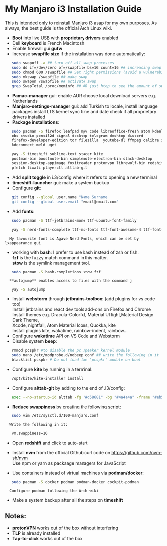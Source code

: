 # My Manjaro i3 Installation Guide

This is intended only to reinstall Manjaro i3 asap for my own purposes.
As always, the best guide is the official Arch Linux wiki.

- **Boot** into live USB with **proprietary drivers** enabled
- Dell **keyboard** is French Macintosh
- Enable firewall gui **gufw**
- Increase **swapfile size** if the installation was done automatically:
```bash
   sudo swapoff -a ## turn off all swap processes
   sudo dd if=/dev/zero of=/swapfile bs=1G count=16 ## increasing swap to 16 GB
   sudo chmod 600 /swapfile ## Set right permissions (avoid a vulnerability)
   sudo mkswap /swapfile ## make swap
   sudo swapon /swapfile ## activate swap
   grep SwapTotal /proc/meminfo ## OR just htop to see the amount of swap available
```
- **Pamac-manager** gui: enable AUR
                    choose local download servers e.g. Netherlands
- **Manjaro-settings-manager** gui: add Turkish to locale, install language packages
                                    install LTS kernel
                                    sync time and date
                                    check if all proprietary drivers installed
- **Package installations**:
 ```bash
    sudo pacman -S firefox leafpad mpv code libreoffice-fresh atom kdenlive    
    obs-studio pencil2d signal-desktop telegram-desktop discord    
    firefox-developer-edition tor filezilla  youtube-dl ffmpeg calibre zathura    
    kdeconnect meld uget
 ```
```bash
   yay -S timeshift sublime-text stacer kite    
   postman-bin boostnote-bin simplenote-electron-bin slack-desktop    
   session-desktop-appimage foxitreader protonvpn librewolf-bin redshift    
   pfetch tixati playerctl alttab-git
```
- Add **split toggle** in i.3/config where it refers to opening a new terminal 
- **timeshift-launcher** gui: make a system backup
- Configure **git**:
```bash
   git config --global user.name "Name Surname
   git config --global user.email "email@email.com"
```
- Add **fonts**:
```bash
   sudo pacman -S ttf-jetbrains-mono ttf-ubuntu-font-family
```
```bash
   yay -S nerd-fonts-complete ttf-ms-fonts ttf-font-awesome-4 ttf-font-icons ttf-ionicos 
```
      My favourite font is Agave Nerd Fonts, which can be set by lxappearance gui
- working with **bash**:
   I prefer to use bash instead of zsh or fish.    
   **fzf** is the fuzzy match command in this matter.    
   **stow** is the symlink management tool.
```bash
   sudo pacman -S bash-completions stow fzf
```
      **autojump** enables access to files with the command j
```bash
   yay -S autojump
```
- Install **webstorm** through **jetbrains-toolbox**: (add plugins for vs code too)    
  Install  jetbrains and react dev tools add-ons on Firefox and Chrome    
  Install themes e.g. Dracula-Colorful, Material UI light,Material Design Dark Theme,      
  Xcode, nightfall, Atom Material Icons, Quokka, kite    
  Install plugins kite, wakatime, rainbow-indent, rainbow…    
- Configure **wakatime** API on VS Code and Webstorm
- Disable system **beep**:
```bash
   rmmod pcspkr #to disable the pc speaker kernel module
   sudo nano /etc/modprobe.d/nobeep.conf ## write the following in it
   blacklist pcspkr # Do not load the 'pcspkr' module on boot
```
- Configure **kite** by running in a terminal:
```bash
   /opt/kite/kite-installer install
```
- Configure **alttab-git** by adding to the end of .i3/config:
```bash
   exec --no-startup-id alttab -fg "#d58681" -bg "#4a4a4a" -frame "#eb564d" -t 128x150 -i 127x64
```
- **Reduce swappiness** by creating the following script:
```bash
   sudo vim /etc/sysctl.d/100-manjaro.conf
```
      Write the following in it:
```bash
   vm.swappiness=10
```
- Open **redshift** and click to auto-start

- Install **nvm** from the official Github curl code on https://github.com/nvm-sh/nvm    
  Use npm or yarn as packaage managers for JavaScript
- Use containers instead of virtual machines via **podman/docker**:
```bash
   sudo pacman -S docker podman podman-docker cockpit-podman
```    
      Configure podman following the Arch wiki
- Make a system backup after all the steps on **timeshift**
## Notes:
- **protonVPN** works out of the box without interfering
- **TLP** is already installed
- **Tap-to-click** works out of the box
